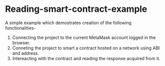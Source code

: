 # Reading-smart-contract-example

A simple example which demostrates creation of the following functionalities-

1. Connecting the project to the current MetaMask account logged in the browser.
2. Conneting the project to smart a contract hosted on a network using ABI and address.
3. Intereacting with the contract and reading the response acquired from it.
